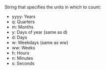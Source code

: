 String that specifies the units in which to count:
- yyyy: Years
- q: Quarters
- m: Months
- y: Days of year (same as d)
- d: Days
- w: Weekdays (same as ww)
- ww: Weeks
- h: Hours
- n: Minutes
- s: Seconds
